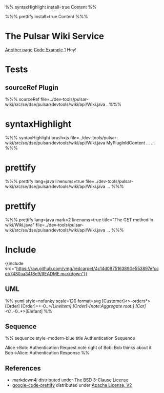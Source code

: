 %% syntaxHighlight install=true
Content
%%

%%% prettify install=true
Content
%%%

# The Pulsar Wiki Service
[Another page](somepage.md)
[Code Example 1](code/example-1.md)
Hey!

# Tests

## sourceRef Plugin
%%% sourceRef file=../dev-tools/pulsar-wiki/src/se/dse/pulsar/devtools/wiki/api/Wiki.java
.
%%%

# syntaxHighlight
%%% syntaxHighlight brush=js file=../dev-tools/pulsar-wiki/src/se/dse/pulsar/devtools/wiki/api/Wiki.java
MyPlugInIdContent
...
...
%%%

# prettify
%%% prettify lang=java linenums=true file=../dev-tools/pulsar-wiki/src/se/dse/pulsar/devtools/wiki/api/Wiki.java
...
%%%
# prettify
%%% prettify lang=java mark=2 linenums=true title="The GET method in wiki/Wiki.java" file=../dev-tools/pulsar-wiki/src/se/dse/pulsar/devtools/wiki/api/Wiki.java
...
%%%

# Include
{{include src="https://raw.github.com/vmg/redcarpet/4c14d0875163890e553897efcceb7480aa34f8e9/README.markdown"}}


## UML
%% yuml style=nofunky scale=120 format=svg
[Customer]<>-orders*>[Order] 
[Order]++-0..*>[LineItem]
[Order]-[note:Aggregate root.]
[Car]<0..*-0..*>[Elefant]
%%

## Sequence
%% sequence style=modern-blue
title Authentication Sequence

Alice->Bob: Authentication Request
note right of Bob: Bob thinks about it
Bob->Alice: Authentication Response
%%

## References
* [markdown4j](https://code.google.com/p/markdown4j/) distributed under [The BSD 3-Clause License](http://opensource.org/licenses/BSD-3-Clause)
* [google-code-prettify](https://code.google.com/p/google-code-prettify/) distributed under [Apache License, V2](http://www.apache.org/licenses/LICENSE-2.0)